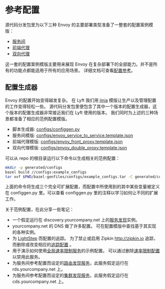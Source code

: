 # 参考配置

源代码分发包里为以下三种 Envoy 的主要部署类型准备了一整套的配置案例模版：

- [服务间](../intro/deployment_types/service_to_service.md#deployment-type-service-to-service)
- [前端代理](../intro/deployment_types/front_proxy.md#deployment-type-front-proxy)
- [双向代理](../intro/deployment_types/double_proxy.md#deployment-type-double-proxy)

这一套的配置案例模版主要用来展现 Envoy 在复杂部署下的全部能力。并不是所有的功能点都能适用于所有的应用场景。
详细文档可查看[配置参考](../configuration/configuration.md#config)。

## 配置生成器

Envoy 的配置开始变得越发复杂。 在 Lyft 我们用 [jinja](http://jinja.pocoo.org/) 模版让生产以及管理配置的工作变得轻松一些。
源代码分发包里便包含了其中一个版本的配置生成器，这个版本的配置生成器非常接近我们在 Lyft 使用的版本。
我们同时为上述的三种场景都准备了相应的范例配置模版。

- 脚本生成器: [configs/configgen.py](https://github.com/envoyproxy/envoy/blob/master/configs/configgen.py)
- 服务间模版: [configs/envoy_service_to_service.template.json](https://github.com/envoyproxy/envoy/blob/master/configs/envoy_service_to_service.template.json)
- 前端代理模版: [configs/envoy_front_proxy.template.json](https://github.com/envoyproxy/envoy/blob/master/configs/envoy_front_proxy.template.json)
- 双向代理模版: [configs/envoy_double_proxy.template.json](https://github.com/envoyproxy/envoy/blob/master/configs/envoy_double_proxy.template.json)

可以从 repo 的根目录运行以下命令以生成相关的范例配置：

```bash
mkdir -p generated/configs
bazel build //configs:example_configs
tar xvf $PWD/bazel-genfiles/configs/example_configs.tar -C generated/configs
```

上面的命令将生成三个完全可扩展配置，而配置中所使用到的其中某些变量被定义在 configgen.py 里。可以查看 configgen.py 里的注释以学习如何让不同的扩展工作。

关于范例配置，在此分享一些笔记：

- 一个假定运行在 discovery.yourcompany.net 上的[服务发现](../intro/arch_overview/service_discovery.md#arch-overview-service-discovery-types-sds)实例。
- yourcompany.net 的 DNS 做了许多配置。 可在配置模版中查找基于其实现的各种实例。
- 为 [LightStep](http://lightstep.com/) 而配置的追踪。 为了禁止或启用 Zipkin <http://zipkin.io> 追踪，而删除或改变相应的[追踪配置](https://www.envoyproxy.io/docs/envoy/latest/api-v1/tracing#config-tracing-v1) 。
- 用于演示如何使用[全局速率限制服务](../intro/arch_overview/global_rate_limiting.md#arch-overview-rate-limit)的示例配置。 可以通过删除[速率限制配置](../configuration/rate_limit.md#config-rate-limit-service)以禁用此服务。
- 为服务间参考配置而设定的[路由发现服务](../configuration/http_conn_man/rds.md#config-http-conn-man-rds)，此服务假定运行在 rds.yourcompany.net 上。
- 为服务间参考配置而设定的[集群发现服务](../configuration/cluster_manager/cds.md#config-cluster-manager-cds)，此服务假定运行在 cds.yourcompany.net 上。